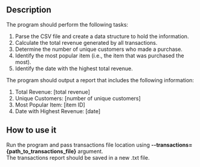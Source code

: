 ## Description

The program should perform the following tasks:
1. Parse the CSV file and create a data structure to hold the information.
2. Calculate the total revenue generated by all transactions.
3. Determine the number of unique customers who made a purchase.
4. Identify the most popular item (i.e., the item that was purchased the most).
5. Identify the date with the highest total revenue.
 
The program should output a report that includes the following information:
1. Total Revenue: [total revenue]
2. Unique Customers: [number of unique customers]
3. Most Popular Item: [item ID]
4. Date with Highest Revenue: [date]

## How to use it

Run the program and pass transactions file location using <b>--transactions={path_to_transactions_file}</b> argument. 
</br>
The transactions report should be saved in a new .txt file.